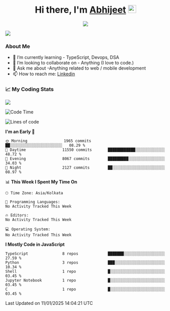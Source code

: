 <div align="center">
   <h1>Hi there, I'm <a href="">Abhijeet</a> <img src="https://media.giphy.com/media/hvRJCLFzcasrR4ia7z/giphy.gif" width="25px"> </h1>
   
   
   <img src="https://pronoun.cyou/x/y?subject=He&object=Him&height=20"> 
</div>

![](https://komarev.com/ghpvc/?username=abhijeetsingh-22)

<h3>About Me </h3>

<!-- - 🔭 I’m currently working on - My engineering Capstone Project -->
- 🌱 I’m currently learning - TypeScript, Devops, DSA
- 👯 I’m looking to collaborate on - Anything (I love to code.)
- 💬 Ask me about -Anything related to web / mobile development
- 📫 How to reach me: [Linkedin](https://www.linkedin.com/in/amabhijeet/)

### &#128200; My Coding Stats

<img align="center" src="https://github-readme-stats.vercel.app/api?username=abhijeetsingh-22&count_private=true&show_icons=true&theme=default&hide=stars" />

<!--START_SECTION:waka-->
![Code Time](http://img.shields.io/badge/Code%20Time-463%20hrs%2033%20mins-blue)

![Lines of code](https://img.shields.io/badge/From%20Hello%20World%20I%27ve%20Written-5.4%20million%20lines%20of%20code-blue)

**I'm an Early 🐤** 

```text
🌞 Morning                1965 commits        ██░░░░░░░░░░░░░░░░░░░░░░░   08.29 % 
🌆 Daytime                11550 commits       ████████████░░░░░░░░░░░░░   48.72 % 
🌃 Evening                8067 commits        █████████░░░░░░░░░░░░░░░░   34.03 % 
🌙 Night                  2127 commits        ██░░░░░░░░░░░░░░░░░░░░░░░   08.97 % 
```


📊 **This Week I Spent My Time On** 

```text
🕑︎ Time Zone: Asia/Kolkata

💬 Programming Languages: 
No Activity Tracked This Week

🔥 Editors: 
No Activity Tracked This Week

💻 Operating System: 
No Activity Tracked This Week
```

**I Mostly Code in JavaScript** 

```text
TypeScript               8 repos             ███████░░░░░░░░░░░░░░░░░░   27.59 % 
Python                   3 repos             ███░░░░░░░░░░░░░░░░░░░░░░   10.34 % 
Shell                    1 repo              █░░░░░░░░░░░░░░░░░░░░░░░░   03.45 % 
Jupyter Notebook         1 repo              █░░░░░░░░░░░░░░░░░░░░░░░░   03.45 % 
C                        1 repo              █░░░░░░░░░░░░░░░░░░░░░░░░   03.45 % 
```




 Last Updated on 11/01/2025 14:04:21 UTC
<!--END_SECTION:waka-->
